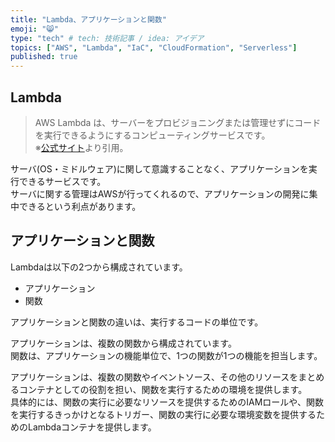```yaml
---
title: "Lambda、アプリケーションと関数"
emoji: "😸"
type: "tech" # tech: 技術記事 / idea: アイデア
topics: ["AWS", "Lambda", "IaC", "CloudFormation", "Serverless"]
published: true
---
```


## Lambda

> AWS Lambda は、サーバーをプロビジョニングまたは管理せずにコードを実行できるようにするコンピューティングサービスです。  
> ※[公式サイト](https://docs.aws.amazon.com/ja_jp/lambda/latest/dg/welcome.html)より引用。  

サーバ(OS・ミドルウェア)に関して意識することなく、アプリケーションを実行できるサービスです。  
サーバに関する管理はAWSが行ってくれるので、アプリケーションの開発に集中できるという利点があります。  

## アプリケーションと関数

Lambdaは以下の2つから構成されています。  

- アプリケーション
- 関数

アプリケーションと関数の違いは、実行するコードの単位です。  

アプリケーションは、複数の関数から構成されています。  
関数は、アプリケーションの機能単位で、1つの関数が1つの機能を担当します。  

アプリケーションは、複数の関数やイベントソース、その他のリソースをまとめるコンテナとしての役割を担い、関数を実行するための環境を提供します。  
具体的には、関数の実行に必要なリソースを提供するためのIAMロールや、関数を実行するきっかけとなるトリガー、関数の実行に必要な環境変数を提供するためのLambdaコンテナを提供します。  
